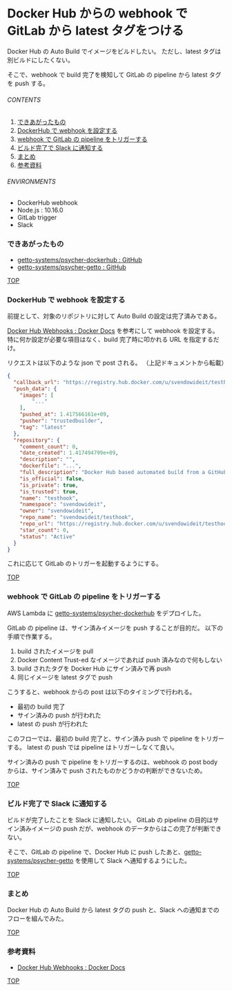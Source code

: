 # Docker Hub からの webhook で GitLab から latest タグをつける
<a id="top"></a>

Docker Hub の Auto Build でイメージをビルドしたい。
ただし、latest タグは別ビルドにしたくない。

そこで、webhook で build 完了を検知して GitLab の pipeline から latest タグを push する。

###### CONTENTS

1. [できあがったもの](#outcome)
1. [DockerHub で webhook を設定する](#setup-webhook)
1. [webhook で GitLab の pipeline をトリガーする](#trigger-pipeline)
1. [ビルド完了で Slack に通知する](#notify-slack)
1. [まとめ](#postscript)
1. [参考資料](#reference)


###### ENVIRONMENTS

- DockerHub webhook
- Node.js : 10.16.0
- GitLab trigger
- Slack


<a id="outcome"></a>
### できあがったもの

- [getto-systems/psycher-dockerhub : GitHub](https://github.com/getto-systems/psycher-dockerhub)
- [getto-systems/psycher-getto : GitHub](https://github.com/getto-systems/psycher-getto)


[TOP](#top)
<a id="setup-webhook"></a>
### DockerHub で webhook を設定する

前提として、対象のリポジトリに対して Auto Build の設定は完了済みである。

[Docker Hub Webhooks : Docker Docs](https://docs.docker.com/docker-hub/webhooks/) を参考にして webhook を設定する。
特に何か設定が必要な項目はなく、build 完了時に叩かれる URL を指定するだけ。

リクエストは以下のような json で post される。
（上記ドキュメントから転載）

```json
{
  "callback_url": "https://registry.hub.docker.com/u/svendowideit/testhook/hook/.../",
  "push_data": {
    "images": [
        "..."
    ],
    "pushed_at": 1.417566161e+09,
    "pusher": "trustedbuilder",
    "tag": "latest"
  },
  "repository": {
    "comment_count": 0,
    "date_created": 1.417494799e+09,
    "description": "",
    "dockerfile": "...",
    "full_description": "Docker Hub based automated build from a GitHub repo",
    "is_official": false,
    "is_private": true,
    "is_trusted": true,
    "name": "testhook",
    "namespace": "svendowideit",
    "owner": "svendowideit",
    "repo_name": "svendowideit/testhook",
    "repo_url": "https://registry.hub.docker.com/u/svendowideit/testhook/",
    "star_count": 0,
    "status": "Active"
  }
}
```

これに応じて GitLab のトリガーを起動するようにする。


[TOP](#top)
<a id="trigger-pipeline"></a>
### webhook で GitLab の pipeline をトリガーする

AWS Lambda に [getto-systems/psycher-dockerhub](https://github.com/getto-systems/psycher-dockerhub) をデプロイした。

GitLab の pipeline は、サイン済みイメージを push することが目的だ。
以下の手順で作業する。

1. build されたイメージを pull
1. Docker Content Trust-ed なイメージであれば push 済みなので何もしない
1. build されたタグを Docker Hub にサイン済みで再 push
1. 同じイメージを latest タグで push

こうすると、webhook からの post は以下のタイミングで行われる。

- 最初の build 完了
- サイン済みの push が行われた
- latest の push が行われた

このフローでは、最初の build 完了と、サイン済み push で pipeline をトリガーする。
latest の push では pipeline はトリガーしなくて良い。

サイン済みの push で pipeline をトリガーするのは、webhook の post body からは、サイン済みで push されたものかどうかの判断ができないため。


[TOP](#top)
<a id="notify-slack"></a>
### ビルド完了で Slack に通知する

ビルドが完了したことを Slack に通知したい。
GitLab の pipeline の目的はサイン済みイメージの push だが、webhook のデータからはこの完了が判断できない。

そこで、GitLab の pipeline で、Docker Hub に push したあと、[getto-systems/psycher-getto](https://github.com/getto-systems/psycher-getto) を使用して Slack へ通知するようにした。


[TOP](#top)
<a id="postscript"></a>
### まとめ

Docker Hub の Auto Build から latest タグの push と、Slack への通知までのフローを組んでみた。


[TOP](#top)
<a id="reference"></a>
### 参考資料

- [Docker Hub Webhooks : Docker Docs](https://docs.docker.com/docker-hub/webhooks/)


[TOP](#top)
